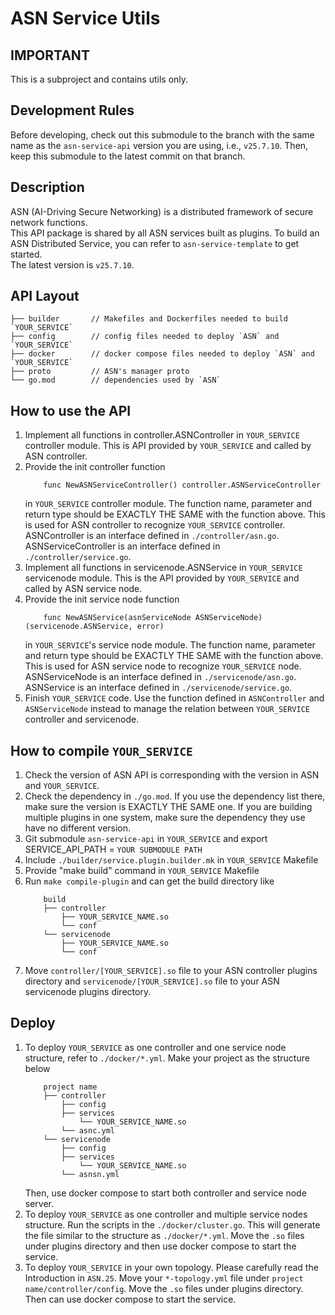 # ASN Service Utils

## IMPORTANT
This is a subproject and contains utils only.

## Development Rules
Before developing, check out this submodule to the branch with the same name as the `asn-service-api` version
you are using, i.e., `v25.7.10`. Then, keep this submodule to the latest commit on that branch.

## Description
ASN (AI-Driving Secure Networking) is a distributed framework of secure network functions.\
This API package is shared by all ASN services built as plugins.
To build an ASN Distributed Service, you can refer to `asn-service-template` to get started.\
The latest version is `v25.7.10`.

## API Layout
    ├── builder       // Makefiles and Dockerfiles needed to build `YOUR_SERVICE`
    ├── config        // config files needed to deploy `ASN` and `YOUR_SERVICE`
    ├── docker        // docker compose files needed to deploy `ASN` and `YOUR_SERVICE`
    ├── proto         // ASN's manager proto
    └── go.mod        // dependencies used by `ASN`

## How to use the API
1. Implement all functions in controller.ASNController in `YOUR_SERVICE` controller module.
   This is API provided by `YOUR_SERVICE` and called by ASN controller.
2. Provide the init controller function
   ```
       func NewASNServiceController() controller.ASNServiceController
   ```
   in `YOUR_SERVICE` controller module.
   The function name, parameter and return type should be EXACTLY THE SAME with the function above.
   This is used for ASN controller to recognize `YOUR_SERVICE` controller.
   ASNController is an interface defined in `./controller/asn.go`.
   ASNServiceController is an interface defined in `./controller/service.go`.
3. Implement all functions in servicenode.ASNService in `YOUR_SERVICE` servicenode module.
   This is the API provided by `YOUR_SERVICE` and called by ASN service node.
4. Provide the init service node function
   ```
       func NewASNService(asnServiceNode ASNServiceNode) (servicenode.ASNService, error)
   ```
   in `YOUR_SERVICE`'s service node module.
   The function name, parameter and return type should be EXACTLY THE SAME with the function above.
   This is used for ASN service node to recognize `YOUR_SERVICE` node.
   ASNServiceNode is an interface defined in `./servicenode/asn.go`.
   ASNService is an interface defined in `./servicenode/service.go`.
5. Finish `YOUR_SERVICE` code. Use the function defined in `ASNController` and `ASNServiceNode` instead to manage the relation between `YOUR_SERVICE` controller and servicenode.

## How to compile `YOUR_SERVICE`
1. Check the version of ASN API is corresponding with the version in ASN and `YOUR_SERVICE`.
2. Check the dependency in `./go.mod`.
   If you use the dependency list there, make sure the version is EXACTLY THE SAME one.
   If you are building multiple plugins in one system, make sure the dependency they use have no different version.
3. Git submodule `asn-service-api` in `YOUR_SERVICE` and export SERVICE_API_PATH = `YOUR SUBMODULE PATH`
4. Include `./builder/service.plugin.builder.mk` in `YOUR_SERVICE` Makefile
5. Provide "make build" command in `YOUR_SERVICE` Makefile
6. Run `make compile-plugin` and can get the build directory like
    ```
        build
        ├── controller    
            ├── YOUR_SERVICE_NAME.so 
            └── conf
        └── servicenode
            ├── YOUR_SERVICE_NAME.so 
            └── conf
    ```
7. Move `controller/[YOUR_SERVICE].so` file to your ASN controller plugins directory
   and `servicenode/[YOUR_SERVICE].so` file to your ASN servicenode plugins directory.

## Deploy
1. To deploy `YOUR_SERVICE` as one controller and one service node structure, refer to `./docker/*.yml`.
   Make your project as the structure below
   ```
       project name
       ├── controller    
           ├── config
           ├── services
               └── YOUR_SERVICE_NAME.so 
           └── asnc.yml
       └── servicenode
           ├── config
           ├── services
               └── YOUR_SERVICE_NAME.so 
           └── asnsn.yml
   ```
   Then, use docker compose to start both controller and service node server.
2. To deploy `YOUR_SERVICE` as one controller and multiple service nodes structure.
   Run the scripts in the `./docker/cluster.go`.
   This will generate the file similar to the structure as `./docker/*.yml`.
   Move the `.so` files under plugins directory and then use docker compose to start the service.
3. To deploy `YOUR_SERVICE` in your own topology. Please carefully read the Introduction in `ASN.25`.
   Move your `*-topology.yml` file under `project name/controller/config`.
   Move the `.so` files under plugins directory. Then can use docker compose to start the service.
